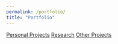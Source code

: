 ```yaml
---
permalink: /portfolio/
title: "Portfolio"
---
```


<a href="#SWE Projects">Personal Projects</a> 
<a href="#Research">Research</a> 
<a href="#Other">Other Projects</a>
